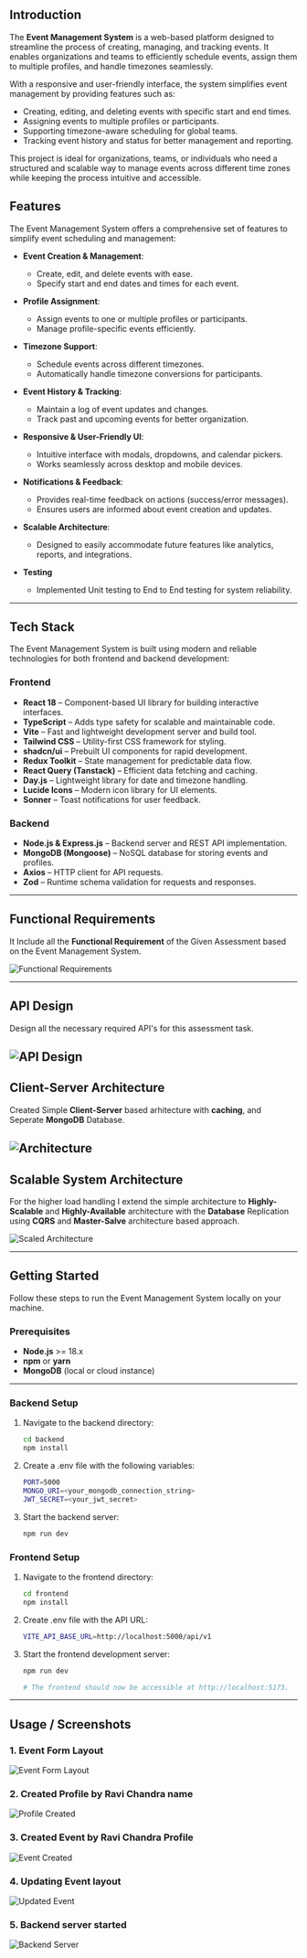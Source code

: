 ## Introduction

The **Event Management System** is a web-based platform designed to streamline the process of creating, managing, and tracking events. It enables organizations and teams to efficiently schedule events, assign them to multiple profiles, and handle timezones seamlessly.

With a responsive and user-friendly interface, the system simplifies event management by providing features such as:

- Creating, editing, and deleting events with specific start and end times.
- Assigning events to multiple profiles or participants.
- Supporting timezone-aware scheduling for global teams.
- Tracking event history and status for better management and reporting.

This project is ideal for organizations, teams, or individuals who need a structured and scalable way to manage events across different time zones while keeping the process intuitive and accessible.

###

## Features

The Event Management System offers a comprehensive set of features to simplify event scheduling and management:

- **Event Creation & Management**:

  - Create, edit, and delete events with ease.
  - Specify start and end dates and times for each event.

- **Profile Assignment**:

  - Assign events to one or multiple profiles or participants.
  - Manage profile-specific events efficiently.

- **Timezone Support**:

  - Schedule events across different timezones.
  - Automatically handle timezone conversions for participants.

- **Event History & Tracking**:

  - Maintain a log of event updates and changes.
  - Track past and upcoming events for better organization.

- **Responsive & User-Friendly UI**:

  - Intuitive interface with modals, dropdowns, and calendar pickers.
  - Works seamlessly across desktop and mobile devices.

- **Notifications & Feedback**:

  - Provides real-time feedback on actions (success/error messages).
  - Ensures users are informed about event creation and updates.

- **Scalable Architecture**:

  - Designed to easily accommodate future features like analytics, reports, and integrations.

- **Testing**
  - Implemented Unit testing to End to End testing for system reliability.

---

## Tech Stack

The Event Management System is built using modern and reliable technologies for both frontend and backend development:

### Frontend

- **React 18** – Component-based UI library for building interactive interfaces.
- **TypeScript** – Adds type safety for scalable and maintainable code.
- **Vite** – Fast and lightweight development server and build tool.
- **Tailwind CSS** – Utility-first CSS framework for styling.
- **shadcn/ui** – Prebuilt UI components for rapid development.
- **Redux Toolkit** – State management for predictable data flow.
- **React Query (Tanstack)** – Efficient data fetching and caching.
- **Day.js** – Lightweight library for date and timezone handling.
- **Lucide Icons** – Modern icon library for UI elements.
- **Sonner** – Toast notifications for user feedback.

### Backend

- **Node.js & Express.js** – Backend server and REST API implementation.
- **MongoDB (Mongoose)** – NoSQL database for storing events and profiles.
- **Axios** – HTTP client for API requests.
- **Zod** – Runtime schema validation for requests and responses.

---

## Functional Requirements

It Include all the **Functional Requirement** of the Given Assessment based on the Event Management System.

![Functional Requirements](./Functional_Requirement.png)

---

## API Design

Design all the necessary required API's for this assessment task.

## ![API Design](./API_Design.png)

## Client-Server Architecture

Created Simple **Client-Server** based arhitecture with **caching**, and Seperate **MongoDB** Database.

## ![Architecture](./Simple_Architecture.png)

## Scalable System Architecture

For the higher load handling I extend the simple architecture to **Highly-Scalable** and **Highly-Available** architecture with the **Database** Replication using **CQRS** and **Master-Salve** architecture based approach.

![Scaled Architecture](./Scale_Architecture.png)

---

## Getting Started

Follow these steps to run the Event Management System locally on your machine.

### Prerequisites

- **Node.js** >= 18.x
- **npm** or **yarn**
- **MongoDB** (local or cloud instance)

---

### Backend Setup

1. Navigate to the backend directory:
   ```bash
   cd backend
   npm install
   ```
2. Create a .env file with the following variables:
   ```bash
   PORT=5000
   MONGO_URI=<your_mongodb_connection_string>
   JWT_SECRET=<your_jwt_secret>
   ```
3. Start the backend server:
   ```bash
   npm run dev
   ```

### Frontend Setup

1. Navigate to the frontend directory:
   ```bash
   cd frontend
   npm install
   ```
2. Create .env file with the API URL:
   ```bash
   VITE_API_BASE_URL=http://localhost:5000/api/v1
   ```
3. Start the frontend development server:

   ```bash
   npm run dev

   # The frontend should now be accessible at http://localhost:5173.
   ```

---

## Usage / Screenshots

### 1. Event Form Layout

![Event Form Layout](./mainLayout.png)

### 2. Created Profile by Ravi Chandra name

![Profile Created](./profileCreated.png)

### 3. Created Event by Ravi Chandra Profile

![Event Created](./assests/eventCreated.png)

### 4. Updating Event layout

![Updated Event](./updateEvent.png)

### 5. Backend server started
![Backend Server](./BackendServer.png)

